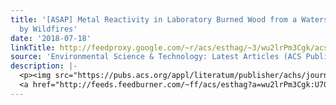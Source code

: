 ```yaml
---
title: '[ASAP] Metal Reactivity in Laboratory Burned Wood from a Watershed Affected
  by Wildfires'
date: '2018-07-18'
linkTitle: http://feedproxy.google.com/~r/acs/esthag/~3/wu2lrPm3Cgk/acs.est.8b00530
source: 'Environmental Science & Technology: Latest Articles (ACS Publications)'
description: |-
  <p><img src="https://pubs.acs.org/appl/literatum/publisher/achs/journals/content/esthag/0/esthag.ahead-of-print/acs.est.8b00530/20180718/images/medium/es-2018-00530j_0005.gif" alt="TOC Graphic"/></p><div><cite>Environmental Science & Technology</cite></div><div>DOI: 10.1021/acs.est.8b00530</div><div class="feedflare">
  <a href="http://feeds.feedburner.com/~ff/acs/esthag?a=wu2lrPm3Cgk:U7GX1Oa3LQg:yIl2AUoC8zA"><img src="http://feeds.feedburner.com/~ff/acs/esthag?d=yIl2AUoC8zA" border="0"></img></a>
---
```


